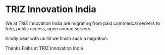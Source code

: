 # TRIZ Innovation India

We at TRIZ Innovation India are migrating from paid commerical servers to free, public access, open source servers.

Kindly bear with us till we finish such a migration. 

Thanks
Folks at TRIZ Innovation India
